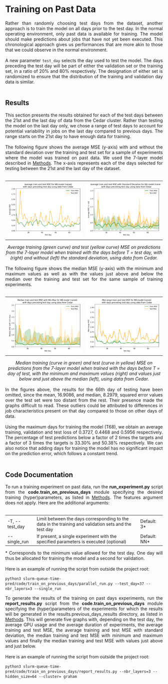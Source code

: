 # Training on Past Data

<div style="text-align: justify">Rather than randomly choosing test days from the dataset, another approach is to train the model on all days prior to the test day. In the normal operating environment, only past data is available for training. The model should make predictions about jobs that have not yet been executed. This chronological approach gives us performances that are more akin to those that we could observe in the normal environment.
<br></br>
A new parameter <code>test_day</code> selects the day used to test the model. The days preceding the test day will be part of either the validation set or the training set, in a ratio of 20% and 80% respectively. The designation of either set is randomized to ensure that the distribution of the training and validation day data is similar.
<br></br>
</div>

## Results

<div style="text-align: justify">This section presents the results obtained for each of the test days between the 21st and the last day of data from the Cedar cluster. Rather than testing the model on the last day only, we chose a range of test days to account for potential variability in jobs on the last day compared to previous days. The range starts on the 21st day to have enough data for training. 
<br><br>
The following figure shows the average MSE (y-axis) with and without the standard deviation over the training and test set for a sample of experiments where the model was trained on past data. We used the 7-layer model described in <a href="docs/1_Methods.md"> Methods</a>. The x-axis represents each of the days selected for testing between the 21st and the last day of the dataset. 
<br><br>
<div align="center">
 <table>
  <tr>
   <td><img src="../results/previous_days_results/plots/cedar_average_MSE.png">
   </td>
   <td><img src="../results/previous_days_results/plots/cedar_average_MSE_with_std.png">
   </td>
  </tr>
 </table>
 <i>Average training (green curve) and test (yellow curve) MSE on predictions from the 7-layer model when trained with the days before T = test day, with (right) and without (left) the standard deviation, using data from Cedar.
 </i>
</div>
<br>
The following figure shows the median MSE (y-axis) with the minimum and maximum values ​​as well as with the values ​​just above and below the median over the training and test set for the same sample of training experiments.
<br><br>
<div align="center">
 <table>
  <tr>
   <td><img src="../results/previous_days_results/plots/cedar_median_MSE_min_max.png">
   </td>
   <td><img src="../results/previous_days_results/plots/cedar_mid_range_MSE.png">
   </td>
  </tr>
 </table>
 <i>Median training (curve in green) and test (curve in yellow) MSE on predictions from the 7-layer model when trained with the days before T = day of test, with the minimum ​​and maximum values (right) and values ​​just below and just above the median (left), using data from Cedar.
 </i>
</div>
<br>
In the figures above, the results for the 66th day of testing have been omitted, since the mean, 16.9086, and median, 8.2979, squared error values ​​over the test set were too distant from the rest. Their presence made the graphs difficult to read. These outliers could be attributed to differences in job characteristics present on that day compared to those on other days of data.
<br><br>
Using the maximum days for training the model (T68), we obtain an average training, validation and test loss of 0.3727, 0.4468 and 0.5956 respectively. The percentage of test predictions below a factor of 2 times the targets and a factor of 3 times the targets is 33.30% and 50.38% respectively. We can also notice that adding days for training the model has no significant impact on the prediction error, which follows a constant trend.
<br><br>
</div>

## Code Documentation

<div style="text-align: justify">To run a training experiment on past data, run the <b>run_experiment.py</b> script from the <b>code.train_on_previous_days</b> module specifying the desired training (hyper)parameters, as listed in <a href="docs/1_Methods.md"> Methods</a>. The features argument does not apply. Here are the additional arguments:
<br></br>
</div>
<table>
 <tr>
  <td>-T, --test_day
  </td>	 	
  <td>Limit between the days corresponding to the data in the training and validation sets and the test day
  </td>
  <td>Default: 3*
  </td>
 </tr>
  <tr>
  <td>--single_run
  </td>	 	
  <td>If present, a single experiment with the specified parameters is executed (optional)
  </td>
  <td>Default: NN*
  </td>
 </tr>
</table>

<div style="text-align: justify">* Corresponds to the minimum value allowed for the test day. One day will thus be allocated for training the model and a second for validation.
<br><br>
Here is an example of running the script from outside the project root:
</div>

```
python3 slurm-queue-time-pred/code/train_on_previous_days/parallel_run.py --test_day=37 --nbr_layers=3 --single_run
```

<div style="text-align: justify">To generate the results of the training on past days experiments, run the <b>report_results.py</b> script from the <b>code.train_on_previous_days</b> module specifying the (hyper)parameters of the experiments for which the results will be generated in the results.previous_days_results directory, as listed in <a href="docs/1_Methods.md"> Methods</a>. This will generate five graphs with, depending on the test day, the average GPU usage and the average duration of experiments, the average training and test MSE, the average training and test MSE with standard deviation, the median training and test MSE with minimum and maximum values ​​and finally the median training and test MSE with values ​​just above and just below.
<br><br>
Here is an example of running the script from outside the project root:
</div>

```
python3 slurm-queue-time-pred/code/train_on_previous_days/report_results.py --nbr_layers=3 --hidden_size=64 --cluster= graham
```